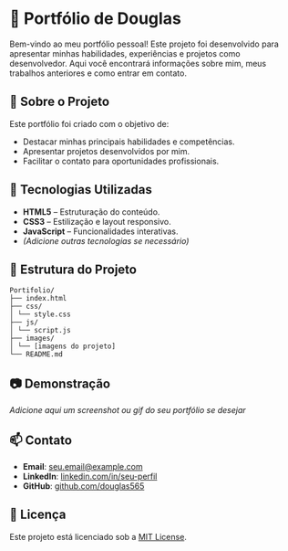 # 📁 Portfólio de Douglas

Bem-vindo ao meu portfólio pessoal! Este projeto foi desenvolvido para apresentar minhas habilidades, experiências e projetos como desenvolvedor. Aqui você encontrará informações sobre mim, meus trabalhos anteriores e como entrar em contato.

## 🧩 Sobre o Projeto

Este portfólio foi criado com o objetivo de:

- Destacar minhas principais habilidades e competências.
- Apresentar projetos desenvolvidos por mim.
- Facilitar o contato para oportunidades profissionais.

## 🚀 Tecnologias Utilizadas

- **HTML5** – Estruturação do conteúdo.
- **CSS3** – Estilização e layout responsivo.
- **JavaScript** – Funcionalidades interativas.
- *(Adicione outras tecnologias se necessário)*

## 📁 Estrutura do Projeto

```
Portifolio/
├── index.html
├── css/
│ └── style.css
├── js/
│ └── script.js
├── images/
│ └── [imagens do projeto]
└── README.md

```

## 📷 Demonstração

*Adicione aqui um screenshot ou gif do seu portfólio se desejar*

## 📫 Contato

- **Email**: [seu.email@example.com](mailto:seu.email@example.com)
- **LinkedIn**: [linkedin.com/in/seu-perfil](https://www.linkedin.com/in/seu-perfil)
- **GitHub**: [github.com/douglas565](https://github.com/douglas565)

## 📄 Licença

Este projeto está licenciado sob a [MIT License](LICENSE).
